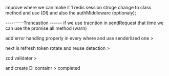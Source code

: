 improve  where we can make it 1 redis session stroge change to class method and use (DI) and  also the authMiddleware (optionaly);


---------Trancastion ------
if we use tracntion in sendRequest that time we can use the promise.all method  (warn)

add error handling properly in every where and use senderlized one  >

next is refresh token rotate and reuse detection  >


zod validater  > 

and create DI containr > completed